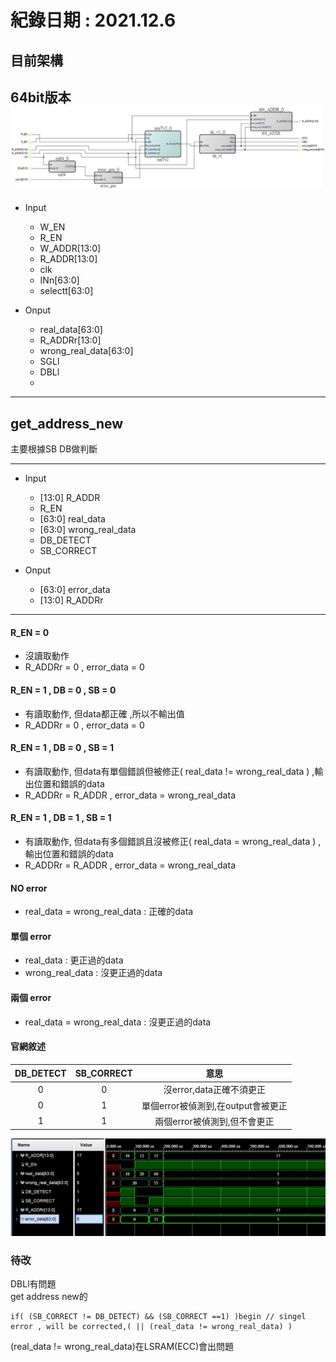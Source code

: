# 紀錄日期 : 2021.12.6<br>


## 目前架構<br>
64bit版本<br>
![](https://github.com/twyayaya/en_s_de_proj/blob/main/pic/1116_1.jpg)<br>
  ---
  - Input
    - W_EN
    - R_EN
    - W_ADDR[13:0]
    - R_ADDR[13:0]
    - clk
    - INn[63:0]
    - selectt[63:0]
    
    
  - Onput
    - real_data[63:0]
    - R_ADDRr[13:0]
    - wrong_real_data[63:0]
    - SGLl
    - DBLl
    - 
  --- 

## get_address_new <br>
主要根據SB DB做判斷<br>
  
  ---
  - Input
    - [13:0] R_ADDR
    - R_EN
    - [63:0] real_data 
    - [63:0] wrong_real_data 
    - DB_DETECT
    - SB_CORRECT
    
    
  - Onput
    - [63:0] error_data
    - [13:0] R_ADDRr
  ---

#### R_EN = 0
- 沒讀取動作
- R_ADDRr = 0 , error_data = 0

#### R_EN = 1 , DB = 0 , SB = 0
- 有讀取動作, 但data都正確 ,所以不輸出值
- R_ADDRr = 0 , error_data = 0

#### R_EN = 1 , DB = 0 , SB = 1
- 有讀取動作, 但data有單個錯誤但被修正( real_data != wrong_real_data ) ,輸出位置和錯誤的data
- R_ADDRr = R_ADDR , error_data = wrong_real_data

#### R_EN = 1 , DB = 1 , SB = 1
- 有讀取動作, 但data有多個錯誤且沒被修正( real_data = wrong_real_data ) ,輸出位置和錯誤的data
- R_ADDRr = R_ADDR , error_data = wrong_real_data

#### NO error
- real_data = wrong_real_data : 正確的data

#### 單個 error
- real_data                   : 更正過的data
- wrong_real_data             : 沒更正過的data

#### 兩個 error
- real_data = wrong_real_data : 沒更正過的data

#### 官網敘述<br>
|DB_DETECT |  SB_CORRECT | 意思 |
|:----: |:----:| :----:|
| 0 |  0 | 沒error,data正確不須更正 |
| 0 |  1 | 單個error被偵測到,在output會被更正 |
| 1 |  1 | 兩個error被偵測到,但不會更正 |

![](https://github.com/twyayaya/en_s_de_proj/blob/main/get_address_new/wave.jpg)<br>

### 待改
  DBLl有問題<br>
  get address new的<br>
  ```
  if( (SB_CORRECT != DB_DETECT) && (SB_CORRECT ==1) )begin // singel error , will be corrected,( || (real_data != wrong_real_data) )
  ```
  (real_data != wrong_real_data)在LSRAM(ECC)會出問題

